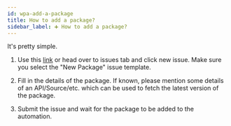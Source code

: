 ```yaml
---
id: wpa-add-a-package
title: How to add a package?
sidebar_label: ➕ How to add a package?
---
```


It's pretty simple.

1. Use this [link][new-package-issue] or head over to issues tab and click new issue. Make sure you select the "New Package" issue template.

2. Fill in the details of the package. If known, please mention some details of an API/Source/etc. which can be used to fetch the latest version of the package.

3. Submit the issue and wait for the package to be added to the automation.

[new-package-issue]: https://github.com/vedantmgoyal2009/vedantmgoyal2009/issues/new?assignees=vedantmgoyal2009&labels=new+package&template=package_request.yml&title=%5BNew+Package%5D%3A+
